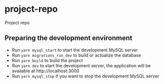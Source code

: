 # project-repo
Project repo

## Preparing the development environment

- Run `yarn mysql_start` to start the development MySQL server
- Run `yarn migrations_run_dev` to build or actualize the database
- Run `yarn build` to build the project
- Run `yarn dev` to start the development server, the application will be available at http://localhost:3000
- Run `yarn mysql_stop` if you want to stop the development MySQL server


